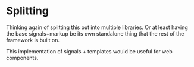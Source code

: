 # Splitting

Thinking again of splitting this out into multiple libraries. Or at least having the base signals+markup be its own standalone thing that the rest of the framework is built on.

This implementation of signals + templates would be useful for web components.
